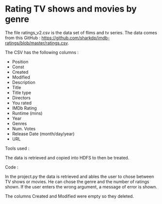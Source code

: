 # Rating TV shows and movies by genre

The file ratings_v2.csv is the data set of flims and tv series. The data comes from this GitHub : https://github.com/sharkdp/imdb-ratings/blob/master/ratings.csv.

The CSV has the following columns :

- Position 
- Const 
- Created 
- Modified 
- Description 
- Title 
- Title type 
- Directors 
- You rated 
- IMDb Rating 
- Runtime (mins) 
- Year 	
- Genres 
- Num. Votes 	
- Release Date (month/day/year) 
- URL

Tools used :

The data is retrieved and copied into HDFS to then be treated. 

Code :

In the project.py the data is retrieved and ables the user to chose between TV shows or movies. He can chose the genre and the number of ratings shown. 
If the user enters the wrong argument, a message of error is shown.

The columns Created and Modified were empty so they deleted. 
